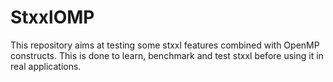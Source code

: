 # StxxlOMP
This repository aims at testing some stxxl features combined with OpenMP constructs.
This is done to learn, benchmark and test stxxl before using it in real applications.